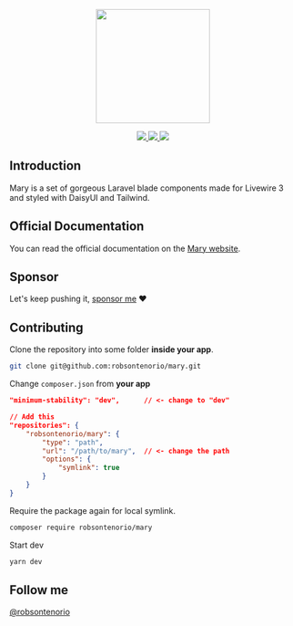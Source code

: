 <p align="center"><img width="200" src="https://github.com/robsontenorio/mary-ui.com/blob/main/public/mary.png?raw=true""></p>

<p align="center">
    <a href="https://packagist.org/packages/robsontenorio/mary">
        <img src="https://img.shields.io/packagist/dt/robsontenorio/mary?cacheSeconds=60">
    </a>
    <a href="https://packagist.org/packages/robsontenorio/mary">
        <img src="https://img.shields.io/packagist/v/robsontenorio/mary?label=stable&color=blue&cacheSeconds=60">
    </a>
    <a href="https://packagist.org/packages/robsontenorio/mary">
        <img src="https://poser.pugx.org/robsontenorio/mary/license.svg">
    </a>
</p>

## Introduction

Mary is a set of gorgeous Laravel blade components made for Livewire 3 and styled with DaisyUI and Tailwind.

## Official Documentation

You can read the official documentation on the [Mary website](https://mary-ui.com).

## Sponsor

Let's keep pushing it, [sponsor me](https://github.com/sponsors/robsontenorio) ❤️

## Contributing

Clone the repository into some folder **inside your app**.

```bash
git clone git@github.com:robsontenorio/mary.git
```

Change `composer.json` from **your app**

```json
"minimum-stability": "dev",      // <- change to "dev"

// Add this
"repositories": {
    "robsontenorio/mary": {
        "type": "path",
        "url": "/path/to/mary",  // <- change the path
        "options": {
            "symlink": true
        }
    }
}
```

Require the package again for local symlink.

```bash
composer require robsontenorio/mary
```

Start dev

```bash
yarn dev
```

## Follow me

[@robsontenorio](https://twitter.com/robsontenorio)
